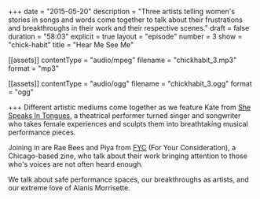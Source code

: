 +++
date = "2015-05-20"
description = "Three artists telling women's stories in songs and words come together to talk about their frustrations and breakthroughs in their work and their respective scenes."
draft = false
duration = "58:03"
explicit = true
layout = "episode"
number = 3
show = "chick-habit"
title = "Hear Me See Me"

[[assets]]
  contentType = "audio/mpeg"
  filename = "chickhabit_3.mp3"
  format = "mp3"

[[assets]]
  contentType = "audio/ogg"
  filename = "chickhabit_3.ogg"
  format = "ogg"

+++
Different artistic mediums come together as we feature Kate from [She Speaks In Tongues](https://shespeaksintongues.bandcamp.com), a theatrical performer turned singer and songwriter who takes female experiences and sculpts them into breathtaking musical performance pieces.

Joining in are Rae Bees and Piya from [FYC](http://fyczine.com) (For Your Consideration), a Chicago-based zine, who talk about their work bringing attention to those who's voices are not often heard enough.

We talk about safe performance spaces, our breakthroughs as artists, and our extreme love of Alanis Morrisette.